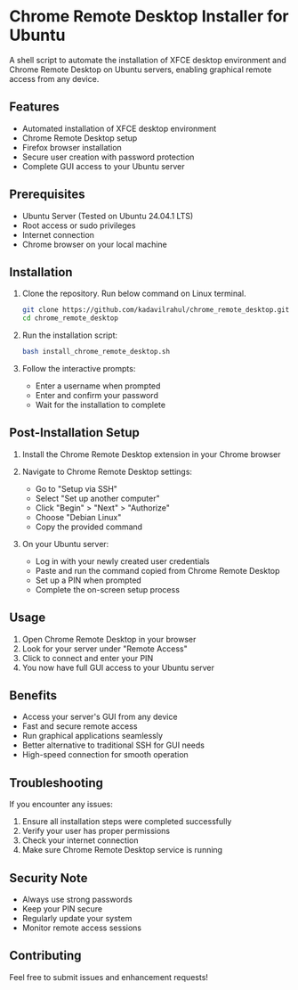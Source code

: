 # Chrome Remote Desktop Installer for Ubuntu

A shell script to automate the installation of XFCE desktop environment and Chrome Remote Desktop on Ubuntu servers, enabling graphical remote access from any device.

## Features

- Automated installation of XFCE desktop environment
- Chrome Remote Desktop setup
- Firefox browser installation
- Secure user creation with password protection
- Complete GUI access to your Ubuntu server

## Prerequisites

- Ubuntu Server (Tested on Ubuntu 24.04.1 LTS)
- Root access or sudo privileges
- Internet connection
- Chrome browser on your local machine

## Installation

1. Clone the repository. Run below command on Linux terminal.
   ```bash
   git clone https://github.com/kadavilrahul/chrome_remote_desktop.git
   cd chrome_remote_desktop
   ```

2. Run the installation script:
   ```bash
   bash install_chrome_remote_desktop.sh
   ```

3. Follow the interactive prompts:
   - Enter a username when prompted
   - Enter and confirm your password
   - Wait for the installation to complete

## Post-Installation Setup

1. Install the Chrome Remote Desktop extension in your Chrome browser
2. Navigate to Chrome Remote Desktop settings:
   - Go to "Setup via SSH"
   - Select "Set up another computer"
   - Click "Begin" > "Next" > "Authorize"
   - Choose "Debian Linux"
   - Copy the provided command

3. On your Ubuntu server:
   - Log in with your newly created user credentials
   - Paste and run the command copied from Chrome Remote Desktop
   - Set up a PIN when prompted
   - Complete the on-screen setup process

## Usage

1. Open Chrome Remote Desktop in your browser
2. Look for your server under "Remote Access"
3. Click to connect and enter your PIN
4. You now have full GUI access to your Ubuntu server

## Benefits

- Access your server's GUI from any device
- Fast and secure remote access
- Run graphical applications seamlessly
- Better alternative to traditional SSH for GUI needs
- High-speed connection for smooth operation

## Troubleshooting

If you encounter any issues:
1. Ensure all installation steps were completed successfully
2. Verify your user has proper permissions
3. Check your internet connection
4. Make sure Chrome Remote Desktop service is running

## Security Note

- Always use strong passwords
- Keep your PIN secure
- Regularly update your system
- Monitor remote access sessions

## Contributing

Feel free to submit issues and enhancement requests!
